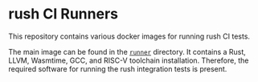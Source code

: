 # rush CI Runners

This repository contains various docker images for running rush CI tests.

The main image can be found in the
[`runner`](https://github.com/rush-rs/ci/tree/main/runner) directory. It
contains a Rust, LLVM, Wasmtime, GCC, and RISC-V toolchain installation.
Therefore, the required software for running the rush integration tests is present.
